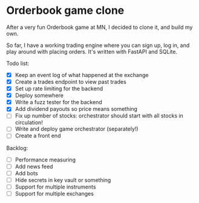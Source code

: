 # Orderbook game clone
After a very fun Orderbook game at MN, I decided to clone it, and build my own.

So far, I have a working trading engine where you can sign up, log in, and play around with placing orders.
It's written with FastAPI and SQLite.

Todo list:
- [x] Keep an event log of what happened at the exchange
- [x] Create a trades endpoint to view past trades
- [x] Set up rate limiting for the backend
- [x] Deploy somewhere
- [x] Write a fuzz tester for the backend
- [x] Add dividend payouts so price means something
- [ ] Fix up number of stocks: orchestrator should start with all stocks in circulation!
- [ ] Write and deploy game orchestrator (separately!)
- [ ] Create a front end 

Backlog:
- [ ] Performance measuring
- [ ] Add news feed
- [ ] Add bots
- [ ] Hide secrets in key vault or something
- [ ] Support for multiple instruments
- [ ] Support for multiple exchanges
